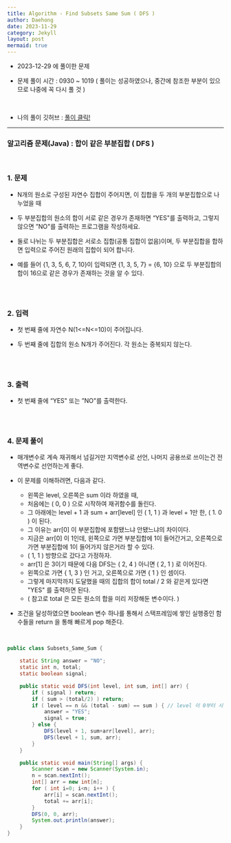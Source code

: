 ```yaml
---
title: Algorithm - Find Subsets Same Sum ( DFS )
author: Daehong
date: 2023-11-29
category: Jekyll
layout: post
mermaid: true
---
```


- 2023-12-29 에 풀이한 문제

- 문제 풀이 시간 : 0930 ~ 1019 ( 풀이는 성공하였으나, 중간에 참조한 부분이 있으므로 나중에 꼭 다시 풀 것 )

<br>

* 나의 풀이 깃허브 : 
[풀이 클릭!](https://github.com/JeonDaehong/study-java-algorithm/blob/main/dfs_bfs/Subsets_Same_Sum.java)

<hr>

### 알고리즘 문제(Java) : 합이 같은 부분집합 ( DFS )

<br>

### 1. 문제

 - N개의 원소로 구성된 자연수 집합이 주어지면, 이 집합을 두 개의 부분집합으로 나누었을 때
 
 - 두 부분집합의 원소의 합이 서로 같은 경우가 존재하면 “YES"를 출력하고, 그렇지 않으면 ”NO"를 출력하는 프로그램을 작성하세요.
 
 - 둘로 나뉘는 두 부분집합은 서로소 집합(공통 집합이 없음)이며, 두 부분집합을 합하면 입력으로 주어진 원래의 집합이 되어 합니다.
 
 - 예를 들어 {1, 3, 5, 6, 7, 10}이 입력되면 {1, 3, 5, 7} = {6, 10} 으로 두 부분집합의 합이 16으로 같은 경우가 존재하는 것을 알 수 있다.

<br>
<br>

### 2. 입력

 - 첫 번째 줄에 자연수 N(1<=N<=10)이 주어집니다.
 
 - 두 번째 줄에 집합의 원소 N개가 주어진다. 각 원소는 중복되지 않는다.

<br>
<br>

### 3. 출력

 - 첫 번째 줄에 “YES" 또는 ”NO"를 출력한다.

<br>
<br>

### 4. 문제 풀이
 - 매개변수로 계속 재귀해서 넘길거만 지역변수로 선언, 나머지 공용쓰로 쓰이는건 전역변수로 선언하는게 좋다.
 
 - 이 문제를 이해하려면, 다음과 같다.
	- 왼쪽은 level, 오른쪽은 sum 이라 하였을 때,
 	- 처음에는 ( 0, 0 ) 으로 시작하여 재귀함수를 돌린다.
    - 그 아래에는 level + 1 과 sum + arr[level] 인 ( 1, 1 ) 과 level + 1만 한, ( 1. 0 ) 이 된다.
    - 그 이유는 arr[0] 이 부분집합에 포함됐느냐 안됐느냐의 차이이다.
    - 지금은 arr[0] 이 1인데, 왼쪽으로 가면 부분집합에 1이 들어간거고, 오른쪽으로 가면 부분집합에 1이 들어가지 않은거라 할 수 있다.
    - ( 1, 1 ) 방향으로 갔다고 가정하자.
    - arr[1] 은 3이기 때문에 다음 DFS는 ( 2, 4 ) 아니면 ( 2, 1 ) 로 이어진다.
    - 왼쪽으로 가면 { 1, 3 } 인 거고, 오른쪽으로 가면 { 1 } 인 셈이다.
    - 그렇게 마지막까지 도달했을 때의 집합의 합이 total / 2 와 같은게 있다면 "YES" 를 출력하면 된다.
    - ( 참고로 total 은 모든 원소의 합을 미리 저장해둔 변수이다. )

 - 조건을 달성하였으면 boolean 변수 하나를 통해서 스택프레임에 쌓인 실행중인 함수들을 return 을 통해 빠르게 pop 해준다.
 
 <br>


```java
public class Subsets_Same_Sum {

    static String answer = "NO";
    static int n, total;
    static boolean signal;

    public static void DFS(int level, int sum, int[] arr) {
        if ( signal ) return;
        if ( sum > (total/2) ) return;
        if ( level == n && (total - sum) == sum ) { // level 이 0부터 시작, 원소 갯수가 5라면, 0,1,2,3,4 배열을 다 더하고 ( 총 5번 ) 와야지 부분집합 완성이다.
            answer = "YES";
            signal = true;
        } else {
            DFS(level + 1, sum+arr[level], arr);
            DFS(level + 1, sum, arr);
        }
    }

    public static void main(String[] args) {
        Scanner scan = new Scanner(System.in);
        n = scan.nextInt();
        int[] arr = new int[n];
        for ( int i=0; i<n; i++ ) {
            arr[i] = scan.nextInt();
            total += arr[i];
        }
        DFS(0, 0, arr);
        System.out.println(answer);
    }
}
```

<br>
<br>
<br>
<br>
<br>